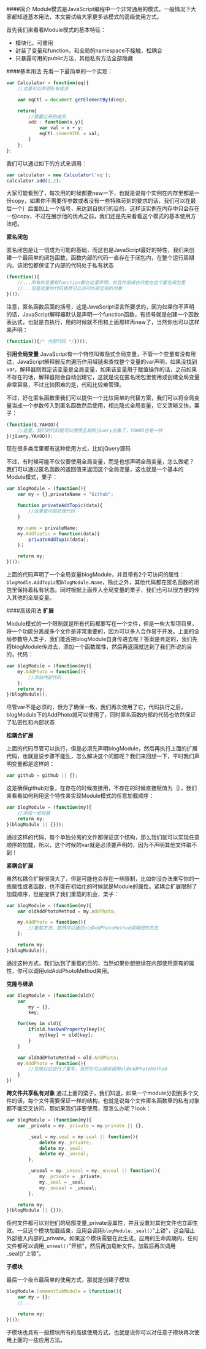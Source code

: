 ####简介
Module模式是JavaScript编程中一个非常通用的模式，一般情况下大家都知道基本用法，本文尝试给大家更多该模式的高级使用方式。

首先我们来看看Module模式的基本特征：

* 模块化，可重用
* 封装了变量和function，和全局的namespace不接触，松耦合
* 只暴露可用的public方法，其他私有方法全部隐藏

####基本用法
先看一下最简单的一个实现：
```JavaScript
var Calculator = function(eq){
	//这里可以声明私有成员

	var eqCtl = document.getElementById(eq);

	return{
		//暴露公开的成员
		add : function(x,y){
			var val = x + y;
			eqCtl.innerHTML = val;
		}
	};
};
```
我们可以通过如下的方式来调用：
```JavaScript
var calculator = new Calculator('eq');
calculator.add(2,2);
```
大家可能看到了，每次用的时候都要new一下，也就是说每个实例在内存里都是一份copy，如果你不需要传参数或者没有一些特殊苛刻的要求的话，我们可以在最后一个｝后面加上一个括号，来达到自执行的目的，这样该实例在内存中只会存在一份copy，不过在展示他的优点之前，我们还是先来看看这个模式的基本使用方法吧。

**匿名闭包**

匿名闭包是让一切成为可能的基础，而这也是JavaScript最好的特性，我们来创建一个最简单的闭包函数，函数内部的代码一直存在于闭包内，在整个运行周期内，该闭包都保证了内部的代码处于私有状态
```JavaScript
(function(){
	//...所有的变量和function都在这里声明，并且作用域也只能在这个匿名闭包里
	//...但是这里的代码依然可以访问外部全局的对象
}());
```
注意，匿名函数后面的括号，这是JavaScript语言所要求的，因为如果你不声明的话，JavaScript解释器默认是声明一个function函数，有括号就是创建一个函数表达式，也就是自执行，用的时候就不用和上面那样再new了，当然你也可以这样来声明：
```JavaScript
(function(){/* 内部代码 */})();
```
**引用全局变量**
JavaScript有一个特性叫做隐式全局变量，不管一个变量有没有用过，JavaScript解释器反向遍历作用域链来查找整个变量的var声明，如果没找到var，解释器则假定该变量是全局变量，如果该变量用于赋值操作的话，之前如果不存在的话，解释器则会自动创建它，这就是说在匿名闭包里使用或创建全局变量非常容易，不过比较困难的是，代码比较难管理。

不过，好在匿名函数里我们可以提供一个比较简单的代替方案，我们可以将全局变量当成一个参数传入到匿名函数然后使用，相比隐式全局变量，它又清晰又快，栗子：
```JavaScript
(function($,YAHOO){
	//这里，我们的代码就可以使用全局的jQuery对象了，YAHOO也是一样
}(jQuery,YAHOO));
```

现在很多类库里都有这种使用方式，比如jQuery源码

不过，有时候可能不仅仅要使用全局变量，而是也想声明全局变量，怎么做呢？
我们可以通过匿名函数的返回值来返回这个全局变量，这也就是一个基本的Module模式，栗子：
```JavaScript
var blogModule = (function(){
	var my = {},privateName = "Github";

	function privateAddTopic(data){
		//这里是内部处理代码
	}

	my.name = privateName;
	my.AddToptic = function(data){
		privateAddTopic(data);
	}；

	return my;
}());
```
上面的代码声明了一个全局变量blogModule，并且带有2个可访问的属性：`blogModle.AddTopic`和`blogModule.Name`，除此之外，其他代码都在匿名函数的闭包里保持着私有状态。同时根据上面传入全局变量的栗子，我们也可以很方便的传入其他的全局变量。

####高级用法
**扩展**

Module模式的一个限制就是所有代码都要写在一个文件，但是一些大型项目里，将一个功能分离成多个文件是非常重要的，因为可以多人合作易于开发。上面的全局参数导入栗子，我们能否把blogModule自身传进去呢？答案是肯定的，我们先将blogModule传进去，添加一个函数属性，然后再返回就达到了我们所说的目的，代码：
```JavaScript
var blogModule = (function(my){
	my.AddPhoto = function(){
		//添加内部代码
	};
	return my;
}(blogModule));
```
尽管var不是必须的，但为了确保一致，我们再次使用了它，代码执行之后，blogModule下的AddPhoto就可以使用了，同时匿名函数内部的代码也依然保证了私密性和内部状态

**松耦合扩展**

上面的代码尽管可以执行，但是必须先声明blogModule，然后再执行上面的扩展代码，也就是说步骤不能乱，怎么解决这个问题呢？我们来回想一下，平时我们声明变量都是这样的：
```JavaScript
var github = github || {};
```
这是确保github对象，在存在的时候直接用，不存在的时候直接赋值为｛｝，我们来看看如何利用这个特性来实现Module模式的任意加载顺序：
```JavaScript
var blogModule = (function(my){
	//添加一些功能
	return my;
}(blogModule || {}));
```
通过这样的代码，每个单独分离的文件都保证这个结构，那么我们就可以实现任意顺序的加载，所以，这个时候的var就是必须要声明的，因为不声明其他文件取不到！

**紧耦合扩展**

虽然松耦合扩展很强大了，但是可能也会存在一些限制，比如你没办法重写你的一些属性或者函数，也不能在初始化的时候就是Module的属性。紧耦合扩展限制了加载顺序，但是提供了我们重载的机会，栗子：
```JavaScript
var blogModule = (function(my){
	var oldAddPhotoMethod = my.AddPhoto;

	my.AddPhoto = function(){
		//重载方法，依然可以通过oldAddPhotoMethod调用旧的方法
	};

	return my;
}(blogModule));
```
通过这种方式，我们达到了重载的目的，当然如果你想继续在内部使用原有的属性，你可以调用oldAddPhotoMethod来用。

**克隆与继承**
```JavaScript
var blogModule = (function(old){
	var 
		my = {},
		key;

	for(key in old){
		if(old.hasOwnProperty(key)){
			my[key] ＝ old[key];
		}
	}

	var oldAddPhotoMethod = old.AddPhoto;
	my.AddPhoto = function(){
		//克隆以后进行了重写，当然也可以继续调用oldAddPhotoMethod
	}
})
```

**跨文件共享私有对象**
通过上面的栗子，我们知道，如果一个module分割到多个文件的话，每个文件需要保证一样的结构，也就是说每个文件匿名函数里的私有对象都不能交叉访问，那如果我们非要使用，那怎么办呢？look：
```JavaScript
var blogModule = (function(my){
	var _private = my._private = my.private || {},

		_seal = my.seal = my.seal || function(){
			delete my._private;
			delete my._seal;
			delete my._unseal;
		},

		_unseal = my._unseal = my._unseal || function(){
			my._private = _private;
			my._seal = _seal;
			my._unseal = _unseal;
		};

	return my;
}(blogModule || {}));
```
任何文件都可以对他们的局部变量_private设属性，并且设置对其他文件也立即生效。一旦这个模块加载结束，应用会调用`blogModule._seal()`"上锁"，这会阻止外部接入内部的_private。如果这个模块需要在此生成，应用的生命周期内，任何文件都可以调用`_unseal()`"开锁"，然后再加载新文件。加载后再次调用_seal()"上锁"。

**子模块**

最后一个夜市最简单的使用方式，那就是创建子模块
```JavaScript
blogModule.CommentSubModule = (function(){
	var my = {};
	//...

	return my;
}());
```
子模块也具有一般模块所有的高级使用方式，也就是说你可以对任意子模块再次使用上面的一些应用方法。

















